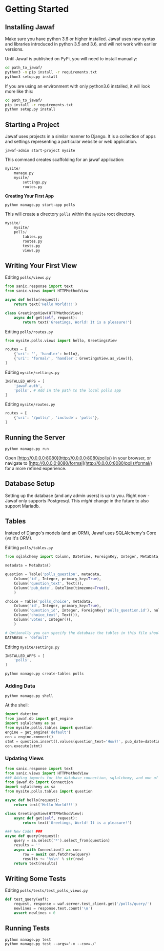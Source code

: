 # Getting Started

## Installing Jawaf

Make sure you have python 3.6 or higher installed. Jawaf uses new syntax and libraries introduced in python 3.5 and 3.6, and will not work with earlier versions.

Until Jawaf is published on PyPi, you will need to install manually:

```bash
cd path_to_jawaf/
python3 -m pip install -r requirements.txt
python3 setup.py install
```

If you are using an environment with only python3.6 installed, it will look more like this:

```bash
cd path_to_jawaf/
pip install -r requirements.txt
python setup.py install
```

## Starting a Project

Jawaf uses projects in a similar manner to Django. It is a collection of apps and settings representing a particular website or web application.

`jawaf-admin start-project mysite`

This command creates scaffolding for an jawaf application:

```python
mysite/
    manage.py
    mysite/
        settings.py
        routes.py
```

**Creating Your First App**

`python manage.py start-app polls`

This will create a directory `polls` within the `mysite` root directory.

```python
mysite/
    mysite/
    polls/
        tables.py
        routes.py
        tests.py
        views.py
```

## Writing Your First View

Editing `polls/views.py`

```python
from sanic.response import text
from sanic.views import HTTPMethodView

async def hello(request):
    return text('Hello World!!!')

class GreetingsView(HTTPMethodView):
    async def get(self, request):
        return text('Greetings, World! It is a pleasure!')
```

Editing `polls/routes.py`

```python
from mysite.polls.views import hello, GreetingsView

routes = [
    {'uri': '', 'handler': hello},
    {'uri': 'formal/', 'handler': GreetingsView.as_view()},
]
```

Editing `mysite/settings.py`

```python
INSTALLED_APPS = [
    'jawaf.auth',
    'polls', # Add in the path to the local polls app
]
```

Editing `mysite/routes.py`

```python
routes = [
    {'uri': '/polls/', 'include': 'polls'},
]
```

## Running the Server

```
python manage.py run
```

Open [http://0.0.0.0:8080](http://0.0.0.0:8080/polls/) in your browser, or navigate to [http://0.0.0.0:8080/formal](http://0.0.0.0:8080/polls/formal/) for a more refined experience.

## Database Setup

Setting up the database (and any admin users) is up to you.
Right now - Jawaf only supports Postgresql. This *might* change in the future to also support Mariadb.

## Tables

Instead of Django's models (and an ORM), Jawaf uses SQLAlchemy's Core (vs it's ORM).

Editing `polls/tables.py`

```python
from sqlalchemy import Column, DateTime, ForeignKey, Integer, MetaData, Table, Text

metadata = MetaData()

question = Table('polls_question', metadata,
    Column('id', Integer, primary_key=True),
    Column('question_text', Text()),
    Column('pub_date', DateTime(timezone=True)),
    )

choice = Table('polls_choice', metadata,
    Column('id', Integer, primary_key=True),
    Column('question_id', Integer, ForeignKey('polls_question.id'), nullable=False),
    Column('choice_text', Text()),
    Column('votes', Integer()),
    )

# Optionally you can specify the database the tables in this file should use.
DATABASE = 'default'
```

Editing `mysite/settings.py`

```python
INSTALLED_APPS = [
    'polls',
]
```

```
python manage.py create-tables polls
```

### Adding Data

```
python manage.py shell
```

At the shell:

```python
import datetime
from jawaf.db import get_engine
import sqlalchemy as sa
from mysite.polls.tables import question
engine = get_engine('default')
con = engine.connect()
stmt = question.insert().values(question_text='How?!', pub_date=datetime.datetime.now())
con.execute(stmt)
```

### Updating Views

```python
from sanic.response import text
from sanic.views import HTTPMethodView
### Adding imports for the database connection, sqlalchemy, and one of our new tables.
from jawaf.db import Connection
import sqlalchemy as sa
from mysite.polls.tables import question

async def hello(request):
    return text('Hello World!!!')

class GreetingsView(HTTPMethodView):
    async def get(self, request):
        return text('Greetings, World! It is a pleasure!')

### New Code! ###
async def query(request):
    query = sa.select('*').select_from(question)
    results = ''
    async with Connection() as con:
        row = await con.fetchrow(query)
        results += '%s\n' % str(row)
    return text(results)
```

## Writing Some Tests

Editing `polls/tests/test_polls_views.py`

```python
def test_query(waf):
    request, response = waf.server.test_client.get('/polls/query/')
    newlines = response.text.count('\n')
    assert newlines > 0
```

## Running Tests

```
python manage.py test
python manage.py test --args='-x --cov=./'
```
